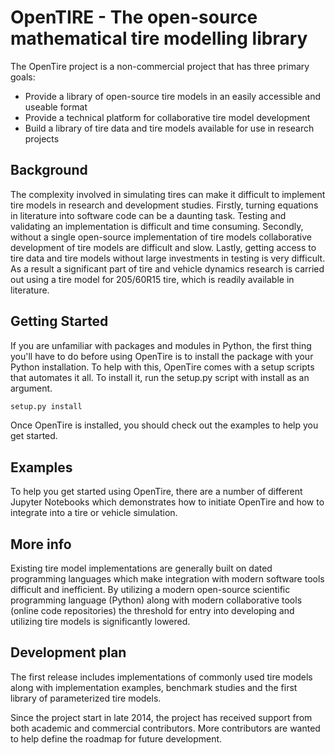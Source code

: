# OpenTIRE - The open-source mathematical tire modelling library

The OpenTire project is a non-commercial project that has three primary goals:
* Provide a library of open-source tire models in an easily accessible and useable format
* Provide a technical platform for collaborative tire model development
* Build a library of tire data and tire models available for use in research projects
 
## Background
The complexity involved in simulating tires can make it difficult to implement tire models in research and development studies. Firstly, turning equations in literature into software code can be a daunting task. Testing and validating an implementation is difficult and time consuming. Secondly, without a single open-source implementation of tire models collaborative development of tire models are difficult and slow. Lastly, getting access to tire data and tire models without large investments in testing is very difficult. As a result a significant part of tire and vehicle dynamics research is carried out using a tire model for 205/60R15 tire, which is readily available in literature.

## Getting Started
If you are unfamiliar with packages and modules in Python, the first thing you'll have to do before using OpenTire is to install the package with your Python installation. To help with this, OpenTire comes with a setup scripts that automates it all. To install it, run the setup.py script with install as an argument.

```python
setup.py install
```
Once OpenTire is installed, you should check out the examples to help you get started.

## Examples
To help you get started using OpenTire, there are a number of different Jupyter Notebooks which demonstrates how to initiate OpenTire and how to integrate into a tire or vehicle simulation.

## More info
Existing tire model implementations are generally built on dated programming languages which make integration with modern software tools difficult and inefficient. By utilizing a modern open-source scientific programming language (Python) along with modern collaborative tools (online code repositories) the threshold for entry into developing and utilizing tire models is significantly lowered. 

## Development plan
The first release includes implementations of commonly used tire models along with implementation examples, benchmark studies and the first library of parameterized tire models.

Since the project start in late 2014, the project has received support from both academic and commercial contributors. More contributors are wanted to help define the roadmap for future development.
